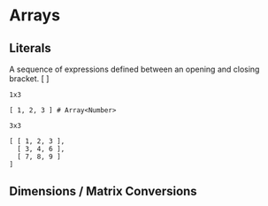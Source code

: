 # Arrays


## Literals

A sequence of expressions defined between an opening and closing bracket. [  ] 
```
1x3

[ 1, 2, 3 ] # Array<Number>

3x3

[ [ 1, 2, 3 ],
  [ 3, 4, 6 ],
  [ 7, 8, 9 ]
]
```

## Dimensions / Matrix Conversions
